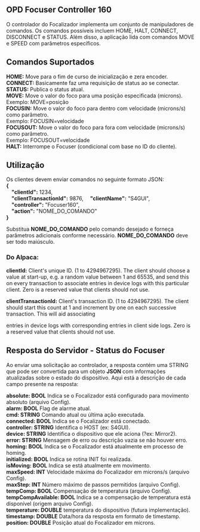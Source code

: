 <h2>OPD Focuser Controller 160</h2>
<p>O controlador do Focalizador implementa um conjunto de manipuladores de comandos. Os comandos possíveis incluem HOME, HALT, CONNECT, DISCONNECT e STATUS. Além disso, a aplicação lida com comandos MOVE e SPEED com parâmetros específicos.<p>

## Comandos Suportados

<b>HOME:</b> Move para o fim de curso de inicialização e zera encoder.\
<b>CONNECT:</b> Basicamente faz uma requisição de status ao se conectar.\
<b>STATUS:</b> Publica o status atual.\
<b>MOVE:</b> Move o valor do foco para uma posição especificada (microns).\
Exemplo: MOVE=posição\
<b>FOCUSIN:</b> Move o valor do foco para dentro com velocidade (microns/s) como parâmetro.\
Exemplo: FOCUSIN=velocidade\
<b>FOCUSOUT:</b> Move o valor do foco para fora com velocidade (microns/s) como parâmetro.\
Exemplo: FOCUSOUT=velocidade\
<b>HALT:</b> Interrompe o Focuser (condicional com base no ID do cliente).

## Utilização

Os clientes devem enviar comandos no seguinte formato JSON:\
<b>{</b>\
    &emsp;<b>"clientId":</b> 1234,\
    &emsp;<b>"clientTransactionId":</b> 9876,
    &emsp;<b>"clientName":</b> "S4GUI",\
    &emsp;<b>"controller":</b> "Focuser160",\
    &emsp;<b>"action":</b> "NOME_DO_COMANDO"\
<b>}</b>

Substitua <b>NOME_DO_COMANDO</b> pelo comando desejado e forneça parâmetros adicionais conforme necessário. <b>NOME_DO_COMANDO</b> deve ser todo maiúsculo.
<h3>Do Alpaca:</h3> 
<p><b>clientId:</b> Client's unique ID. (1 to 4294967295). The client should choose a value at start-up, e.g. a random value between 1 and 65535, and send this on every transaction to associate entries in device logs with this particular client. Zero is a reserved value that clients should not use.</p>
<b>clientTransactionId:</b> Client's transaction ID. (1 to 4294967295). The client should start this count at 1 and increment by one on each successive transaction. This will aid associating <p>entries in device logs with corresponding entries in client side logs. Zero is a reserved value that clients should not use.</p>

## Resposta do Servidor - Status do Focuser
<p>Ao enviar uma solicitação ao controlador, a resposta contém uma STRING que pode ser convertida para um objeto <b>JSON</b> com informações atualizadas sobre o estado do dispositivo. Aqui está a descrição de cada campo presente na resposta:<p>

<b>absolute: BOOL</b> Indica se o Focalizador está configurado para movimento absoluto (arquivo Config).\
<b>alarm: BOOL</b> Flag de alarme atual.\
<b>cmd: STRING</b> Comando atual ou última ação executada.\
<b>connected: BOOL</b> Indica se o Focalizador está conectado.\
<b>controller: STRING</b> Identifica o HOST (ex: S4GUI).\
<b>device: STRING</b> Identifica o dispositivo que ele aciona (?ex: Mirror2).\
<b>error: STRING</b> Mensagem de erro ou descrição vazia se não houver erro.\
<b>homing: BOOL</b> Indica se o Focalizador está atualmente em processo de homing.\
<b>initialized: BOOL</b> Indica se rotina INIT foi realizada.\
<b>isMoving: BOOL</b> Indica se está atualmente em movimento.\
<b>maxSpeed: INT</b> Velocidade máxima do Focalizador em microns/s (arquivo Config).\
<b>maxStep: INT</b> Número máximo de passos permitidos (arquivo Config).\
<b>tempComp: BOOL</b> Compensação de temperatura (arquivo Config).\
<b>tempCompAvailable: BOOL</b> Indica se a compensação de temperatura está disponível (origem arquivo Config).\
<b>temperature: DOUBLE</b> temperatura do dispositivo (futura implementação).\
<b>timestamp: DOUBLE</b> Data/hora da resposta em formato de timestamp.\
<b>position: DOUBLE</b> Posição atual do Focalizador em mícrons.
